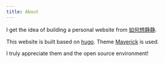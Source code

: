 ```yaml
---
title: About
---
```


I get the idea of building a personal website from [如何想静静](https://yihui.org/cn/2019/07/inner-peace/). 

This website is built based on [hugo](https://github.com/gohugoio/hugo). Theme [Maverick](https://maverick.canhtran.me/) is used.

I truly appreciate them and the open source environment!